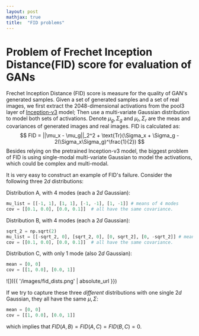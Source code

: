 ```yaml
---
layout: post
mathjax: true
title:  "FID problems"
---
```

# Problem of Frechet Inception Distance(FID) score for evaluation of GANs

Frechet Inception Distance (FID) score is measure for the quality of GAN's generated samples. Given a set of generated samples and a set of real images, we first extract the 2048-dimensional activations from the pool3 layer of [Inception-v3](https://tfhub.dev/google/imagenet/inception_v3/classification/4) model; Then use a multi-variate Gaussian distribution to model both sets of activations. Denote $\mu_g, \Sigma_g$ and $\mu_r, \Sigma_r$ are the meas and covariances of generated images and real images. FID is calculated as:
$$
FID = ||\mu_x - \mu_g||_2^2 + \text{Tr}(\Sigma_x + \Sigma_g - 2(\Sigma_x\Sigma_g)^\frac{1}{2})
$$
Besides relying on the pretrained Inception-v3 model, the biggest problem of FID is using single-modal multi-variate Gaussian to model the activations, which could be complex and multi-modal.

It is very easy to construct an example of FID's failure. Consider the following three $2d$ distributions:

Distribution A, with 4 modes (each a $2d$ Gaussian):

```python
mu_list = [[-1, 1], [1, 1], [-1, -1], [1, -1]] # means of 4 modes
cov = [[0.1, 0.0], [0.0, 0.1]]  # all have the same covariance.
```

Distribution B, with 4 modes (each a $2d$ Gaussian):

```python
sqrt_2 = np.sqrt(2)
mu_list = [[-sqrt_2, 0], [sqrt_2, 0], [0, sqrt_2], [0, -sqrt_2]] # means of 4 modes
cov = [[0.1, 0.0], [0.0, 0.1]]  # all have the same covariance.
```

Distribution C, with only 1 mode (also $2d$ Gaussian):

```python
mean = [0, 0]
cov = [[1, 0.0], [0.0, 1]]
```


![]({{ '/images/fid_dists.png' | absolute_url }})

If we try to capture these three *different* distributions with one single $2d$ Gaussian, they all have the same $\mu, \Sigma$:

```python
mean = [0, 0]
cov = [[1, 0.0], [0.0, 1]]
```

which implies that $FID(A, B) = FID(A, C) = FID(B, C) = 0$. 

